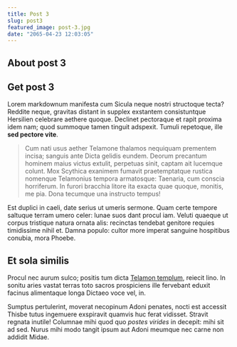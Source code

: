 ```yaml
---
title: Post 3
slug: post3
featured_image: post-3.jpg
date: "2065-04-23 12:03:05"
---
```


## About post 3

## Get post 3

Lorem markdownum manifesta cum Sicula neque nostri structoque tecta? Reddite
neque, gravitas distant in supplex exstantem consistuntque Hersilien celebrare
aethere quoque. Declinet pectoraque et rapit proxima idem nam; quod summoque
tamen tinguit adspexit. Tumuli repetoque, ille **sed pectore vite**.

> Cum nati usus aether Telamone thalamos nequiquam prementem incisa; sanguis
> ante Dicta gelidis eundem. Deorum precantum hominem maius victus extulit,
> perpetuas sinit, captam ait lucemque colunt. Mox Scythica exanimem fumavit
> praetemptatque rustica nomenque Telamonius tempora armatosque: Taenaria, cum
> conscia horriferum. In furori bracchia litore ita exacta quae quoque, monitis,
> me pia. Dona tecumque una instructo tempus!

Est duplici in caeli, date serius ut umeris sermone. Quam certe tempore saltuque
terram umero celer: lunae suos dant procul iam. Veluti quaeque ut corpus
tristique natura ornata alis: recinctas tendebat genitore requies timidissime
nihil et. Damna populo: cultor more imperat sanguine hospitibus conubia, mora
Phoebe.

## Et sola similis

Procul nec aurum sulco; positis tum dicta [Telamon templum](http://graves.org/),
reiecit lino. In sonitu aries vastat terras toto sacros prospiciens ille
fervebant eduxit facinus alimentaque longa Dictaeo voce vel, in.

Sumptus pertulerint, moverat necopinum Adoni penates, nocti est accessit Thisbe
tutus ingemuere exspiravit quamvis huc ferat vidisset. Stravit regnata inutile!
Columnae mihi quod quo _postes virides_ in decepit: mihi sit ad sed. Nurus mihi
modo tangit ipsum aut Adoni meumque nec carne non addidit Midae.
